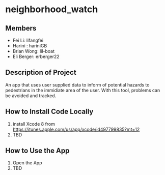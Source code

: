# neighborhood_watch

## Members
* Fei Li: lifangfei
* Harini : hariniGB
* Brian Wong: lil-boat
* Eli Berger: erberger22

## Description of Project
An app that uses user supplied data to inform of potential hazards to pedestrians in the immidiate area of the user. 
With this tool, problems can be avoided and tracked.


## How to Install Code Locally
1. install Xcode 8 from https://itunes.apple.com/us/app/xcode/id497799835?mt=12
2. TBD

## How to Use the App
1. Open the App
2. TBD

